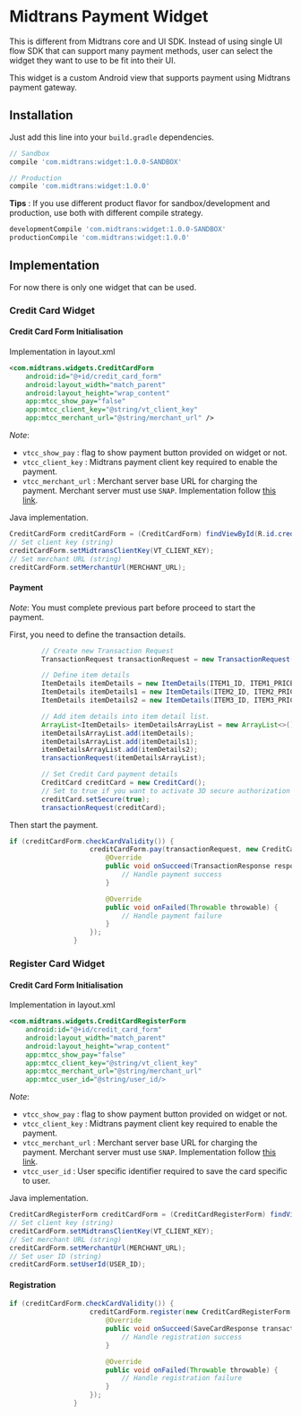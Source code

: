 # Midtrans Payment Widget

This is different from Midtrans core and UI SDK. Instead of using single UI flow SDK that can support many payment methods, user can select the widget they want to use to be fit into their UI.

This widget is a custom Android view that supports payment using Midtrans payment gateway.

## Installation

Just add this line into your `build.gradle` dependencies. 

```Groovy
// Sandbox
compile 'com.midtrans:widget:1.0.0-SANDBOX'

// Production
compile 'com.midtrans:widget:1.0.0'
```

**Tips** : If you use different product flavor for sandbox/development and production, use both with different compile strategy.

```Groovy
developmentCompile 'com.midtrans:widget:1.0.0-SANDBOX'
productionCompile 'com.midtrans:widget:1.0.0'
```

## Implementation

For now there is only one widget that can be used.

### Credit Card Widget


#### Credit Card Form Initialisation

Implementation in layout.xml

```xml
<com.midtrans.widgets.CreditCardForm
	android:id="@+id/credit_card_form"
	android:layout_width="match_parent"
	android:layout_height="wrap_content"
	app:mtcc_show_pay="false"
	app:mtcc_client_key="@string/vt_client_key"
	app:mtcc_merchant_url="@string/merchant_url" />
```

*Note*: 

- `vtcc_show_pay` : flag to show payment button provided on widget or not.
- `vtcc_client_key` : Midtrans payment client key required to enable the payment.
- `vtcc_merchant_url` : Merchant server base URL for charging the payment. Merchant server must use `SNAP`. Implementation follow [this link](https://github.com/veritrans/?utf8=%E2%9C%93&query=snap).

Java implementation.

```Java
CreditCardForm creditCardForm = (CreditCardForm) findViewById(R.id.credit_card_form);
// Set client key (string)
creditCardForm.setMidtransClientKey(VT_CLIENT_KEY);
// Set merchant URL (string)
creditCardForm.setMerchantUrl(MERCHANT_URL);
```

#### Payment

*Note*: You must complete previous part before proceed to start the payment.

First, you need to define the transaction details.

```Java
		// Create new Transaction Request
        TransactionRequest transactionRequest = new TransactionRequest(TRANSACTION_ID, TRANSACTION_AMOUNT);

        // Define item details
        ItemDetails itemDetails = new ItemDetails(ITEM1_ID, ITEM1_PRICE, ITEM1_AMOUNT, ITEM1_NAME);
        ItemDetails itemDetails1 = new ItemDetails(ITEM2_ID, ITEM2_PRICE, ITEM2_AMOUNT, ITEM2_NAME);
        ItemDetails itemDetails2 = new ItemDetails(ITEM3_ID, ITEM3_PRICE, ITEM3_AMOUNT, ITEM3_NAME);

        // Add item details into item detail list.
        ArrayList<ItemDetails> itemDetailsArrayList = new ArrayList<>();
        itemDetailsArrayList.add(itemDetails);
        itemDetailsArrayList.add(itemDetails1);
        itemDetailsArrayList.add(itemDetails2);
        transactionRequest(itemDetailsArrayList);

		// Set Credit Card payment details
        CreditCard creditCard = new CreditCard();
        // Set to true if you want to activate 3D secure authorization
        creditCard.setSecure(true);
        transactionRequest(creditCard);
```

Then start the payment.

```Java
if (creditCardForm.checkCardValidity()) {
                    creditCardForm.pay(transactionRequest, new CreditCardForm.TransactionCallback() {
                        @Override
                        public void onSucceed(TransactionResponse response) {
                            // Handle payment success
                        }

                        @Override
                        public void onFailed(Throwable throwable) {
                            // Handle payment failure
                        }
                    });
                }
```

### Register Card Widget

#### Credit Card Form Initialisation

Implementation in layout.xml

```xml
<com.midtrans.widgets.CreditCardRegisterForm
	android:id="@+id/credit_card_form"
	android:layout_width="match_parent"
	android:layout_height="wrap_content"
	app:mtcc_show_pay="false"
	app:mtcc_client_key="@string/vt_client_key"
	app:mtcc_merchant_url="@string/merchant_url" 
	app:mtcc_user_id="@string/user_id/>
```

*Note*: 

- `vtcc_show_pay` : flag to show payment button provided on widget or not.
- `vtcc_client_key` : Midtrans payment client key required to enable the payment.
- `vtcc_merchant_url` : Merchant server base URL for charging the payment. Merchant server must use `SNAP`. Implementation follow [this link](https://github.com/veritrans/?utf8=%E2%9C%93&query=snap).
- `vtcc_user_id` : User specific identifier required to save the card specific to user.

Java implementation.

```Java
CreditCardRegisterForm creditCardForm = (CreditCardRegisterForm) findViewById(R.id.credit_card_form);
// Set client key (string)
creditCardForm.setMidtransClientKey(VT_CLIENT_KEY);
// Set merchant URL (string)
creditCardForm.setMerchantUrl(MERCHANT_URL);
// Set user ID (string)
creditCardForm.setUserId(USER_ID);
```

#### Registration

```Java
if (creditCardForm.checkCardValidity()) {
                    creditCardForm.register(new CreditCardRegisterForm.WidgetSaveCardCallback() {
                        @Override
                        public void onSucceed(SaveCardResponse transactionResponse) {
                            // Handle registration success
                        }

                        @Override
                        public void onFailed(Throwable throwable) {
                            // Handle registration failure
                        }
                    });
                }
```
